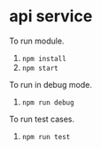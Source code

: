 #  api service

To run module.

1.  `npm install`
2.  `npm start`

To run in debug mode.

1.  `npm run debug`

To run test cases.

1.  `npm run test`
